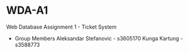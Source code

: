 # WDA-A1
Web Database Assignment 1 - Ticket System

* Group Members
Aleksandar Stefanovic - s3605170
Kunga Kartung	- s3588773
